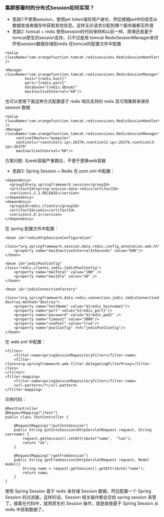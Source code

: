 ### 集群部署时的分布式Session如何实现？
* 思路1:不使用session，使用jwt token储存用户身份，然后根据jwt中的信息从数据库或者缓存中获取其他信息。这样无论请求分配到哪个服务器都无所谓
* 思路2: tomcat + redis
使用session的代码保持和以前一样，原理还是基于tomcat原生的session支持，只不过是用 tomcat RedisSessionManager来将所有session数据存储到redis
在tomcat的配置文件中配置
```
<Value className="com.orangefunction.tomcat.redissessions.RedisSessionHandlerValue" />

<Manager className="com.orangefunction.tomcat.redissessions.RedisSessionManager"
         host="{redis.host}"
         port="{redis.port}"
         database="{redis.dbnum}"
         maxInactiveInterval="60"/>
```
也可以使用下面这种方式配置基于 redis 哨兵支持的 redis 高可用集群来保存 session 数据
```
<Value className="com.orangefunction.tomcat.redissessions.RedisSessionHandlerValue" />
<Manager className="com.orangefunction.tomcat.redissessions.RedisSessionManager"
	 sentinelMaster="mymaster"
	 sentinels="<sentinel1-ip>:26379,<sentinel2-ip>:26379,<sentinel3-ip>:26379"
	 maxInactiveInterval="60"/>
```
方案问题: 与web容器严重耦合，不便于更换web容器
* 思路3: Spring Session + Redis
在 pom.xml 中配置：
```
<dependency>
  <groupId>org.springframework.session</groupId>
  <artifactId>spring-session-data-redis</artifactId>
  <version>1.2.1.RELEASE</version>
</dependency>
<dependency>
  <groupId>redis.clients</groupId>
  <artifactId>jedis</artifactId>
  <version>2.8.1</version>
</dependency>
```
在 spring 配置文件中配置：
```
<bean id="redisHttpSessionConfiguration"
     class="org.springframework.session.data.redis.config.annotation.web.http.RedisHttpSessionConfiguration">
    <property name="maxInactiveIntervalInSeconds" value="600"/>
</bean>

<bean id="jedisPoolConfig" class="redis.clients.jedis.JedisPoolConfig">
    <property name="maxTotal" value="100" />
    <property name="maxIdle" value="10" />
</bean>

<bean id="jedisConnectionFactory"
      class="org.springframework.data.redis.connection.jedis.JedisConnectionFactory" destroy-method="destroy">
    <property name="hostName" value="${redis_hostname}"/>
    <property name="port" value="${redis_port}"/>
    <property name="password" value="${redis_pwd}" />
    <property name="timeout" value="3000"/>
    <property name="usePool" value="true"/>
    <property name="poolConfig" ref="jedisPoolConfig"/>
</bean>
```
在 web.xml 中配置：
```
<filter>
    <filter-name>springSessionRepositoryFilter</filter-name>
    <filter-class>org.springframework.web.filter.DelegatingFilterProxy</filter-class>
</filter>
<filter-mapping>
    <filter-name>springSessionRepositoryFilter</filter-name>
    <url-pattern>/*</url-pattern>
</filter-mapping>
```
示例代码：
```
@RestController
@RequestMapping("/test")
public class TestController {

    @RequestMapping("/putIntoSession")
    public String putIntoSession(HttpServletRequest request, String username) {
        request.getSession().setAttribute("name",  "leo");
        return "ok";
    }

    @RequestMapping("/getFromSession")
    public String getFromSession(HttpServletRequest request, Model model){
        String name = request.getSession().getAttribute("name");
        return name;
    }
}
```
使用 Spring Session 基于 redis 来存储 Session 数据，然后配置一个 Spring Session 的过滤器，这样的话，Session 相关操作都会交给 spring session 
来管了。接着在代码中，就用原生的 Session 操作，就是直接基于 Spring Session 从 redis 中获取数据了。